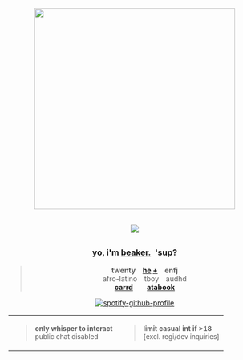 <div align="center">
  <img src="https://i.postimg.cc/xdwB6sb9/rocketchu.png"width="400">
</br>
</br>

![](https://komarev.com/ghpvc/?username=hempisolate&label=  look up, and we'll stare at the same moon.    ★  &color=dd3f2a&base=665)

## 

### yo, i'm <ins>beaker.</ins> 'sup?
> **twenty**  **[he](https://en.pronouns.page/@beetlectomy) [+](https://en.pronouns.page/@beetlectomy)  enfj**\
> afro-latino  tboy  audhd\
> **[carrd](https://beakerbong.carrd.co)    [atabook](https://hempisolate.atabook.org)** 

[![spotify-github-profile](https://spotify-github-profile.kittinanx.com/api/view?uid=1osmny1bc0de3a5c2cmr0p1v8&cover_image=true&theme=natemoo-re&show_offline=false&background_color=121212&interchange=true&bar_color=dd3f2a&bar_color_cover=false)](https://spotify-github-profile.kittinanx.com/api/view?uid=1osmny1bc0de3a5c2cmr0p1v8&redirect=true)
</br>

| | |
| ------------- | ------------- |
| <blockquote> <sub>**only whisper to interact**</sub></br><sup>public chat disabled</sup> </blockquote> | <blockquote> <sub>**limit casual int if >18**</sub></br><sup>[excl. regi/dev inquiries]</sup></blockquote> |



</div>

